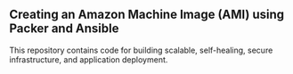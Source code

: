## Creating an Amazon Machine Image (AMI) using Packer and Ansible 

This repository contains code for building scalable, self-healing, secure infrastructure, and application deployment.
